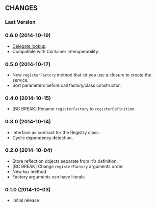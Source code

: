## CHANGES

### Last Version

### 0.6.0 (2014-10-19)

  * [Delegate lookup](https://github.com/container-interop/container-interop/blob/delegate-lookup/docs/Delegate-lookup.md).
  * Compatible with Container Interoperability.

### 0.5.0 (2014-10-17)

  * New `registerFactory` method that let you use a closure to create
    the service.
  * Sort parameters before call factory/class constructor.

### 0.4.0 (2014-10-15)

  * [BC BREAK] Rename `registerFactory` to `registerDefinition`.

### 0.3.0 (2014-10-14)

  * Interface as contract for the Registry class.
  * Cyclic dependency detection.

### 0.2.0 (2014-10-04)

  * Store reflection objects separate from it's definition.
  * [BC BREAK] Change `registerFactory` arguments order.
  * New `has` method.
  * Factory arguments can have literals.

### 0.1.0 (2014-10-03)

  * Initial release
